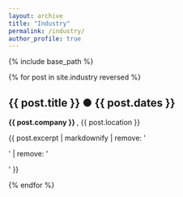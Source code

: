 ```yaml
---
layout: archive
title: "Industry"
permalink: /industry/
author_profile: true
---
```


{% include base_path %}

{% for post in site.industry reversed %}
  <h2 class="archive__item-title" itemprop="headline">
    {{ post.title }} &#9679; {{ post.dates }}
  </h2>
  <b> {{ post.company }} </b>, {{ post.location }} <br>

  <p class="archive__item-excerpt" itemprop="description">
    <p>{{ post.excerpt | markdownify | remove: '<p>' | remove: '</p>' }}</p>
  </p>
{% endfor %}
